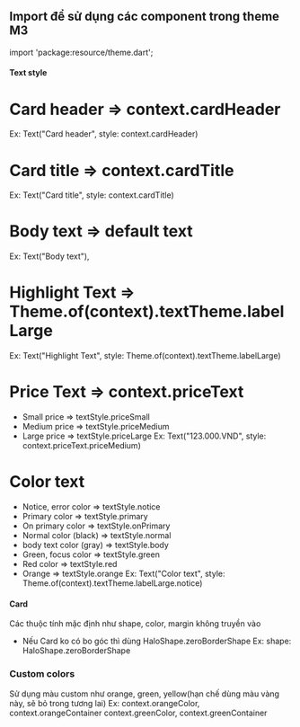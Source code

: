 ## Import để sử dụng các component trong theme M3
import 'package:resource/theme.dart';

#### Text style ####
# Card header => context.cardHeader
 Ex: Text("Card header", style: context.cardHeader)
# Card title => context.cardTitle
 Ex: Text("Card title", style: context.cardTitle)
# Body text => default text
 Ex: Text("Body text"),
# Highlight Text => Theme.of(context).textTheme.labelLarge
 Ex: Text("Highlight Text", style: Theme.of(context).textTheme.labelLarge)
# Price Text => context.priceText
  + Small price => textStyle.priceSmall
  + Medium price => textStyle.priceMedium
  + Large price => textStyle.priceLarge
  Ex: Text("123.000.VND", style: context.priceText.priceMedium)
# Color text
  + Notice, error color => textStyle.notice
  + Primary color => textStyle.primary
  + On primary color => textStyle.onPrimary
  + Normal color (black) => textStyle.normal
  + body text color (gray) => textStyle.body
  + Green, focus color => textStyle.green
  + Red color => textStyle.red
  + Orange => textStyle.orange
  Ex: Text("Color text", style: Theme.of(context).textTheme.labelLarge.notice)


#### Card ####
Các thuộc tính mặc định như shape, color, margin không truyền vào
- Nếu Card ko có bo góc thì dùng HaloShape.zeroBorderShape
  Ex: shape: HaloShape.zeroBorderShape

### Custom colors
Sử dụng màu custom như orange, green, yellow(hạn chế dùng màu vàng này, sẽ bỏ trong tương lai)
 Ex: context.orangeColor, context.orangeContainer
    context.greenColor, context.greenContainer
